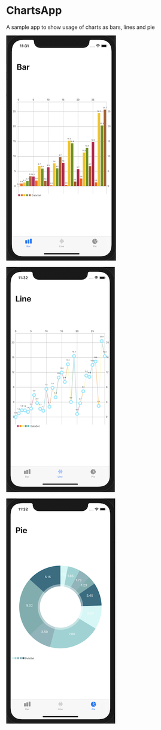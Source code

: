 # ChartsApp
A sample app to show usage of charts as bars,  lines and pie

![](https://github.com/ROMANiak45/ChartsApp/blob/master/Screenshots/Screenshot1.png)

![](https://github.com/ROMANiak45/ChartsApp/blob/master/Screenshots/Screenshot2.png)

![](https://github.com/ROMANiak45/ChartsApp/blob/master/Screenshots/Screenshot3.png)
